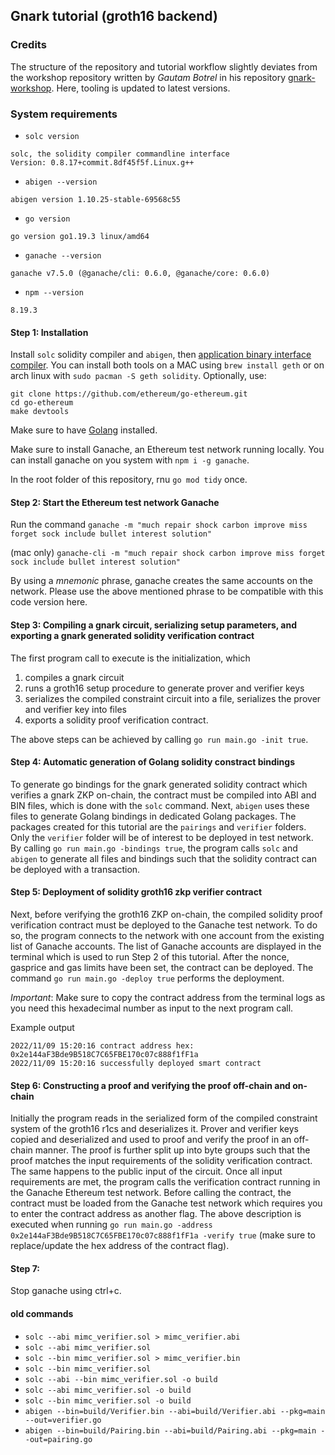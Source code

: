 ## Gnark tutorial (groth16 backend)

### Credits
The structure of the repository and tutorial workflow slightly deviates from the workshop repository written by *Gautam Botrel* in his repository [gnark-workshop](https://github.com/gbotrel/gnark-workshop). Here, tooling is updated to latest versions.

### System requirements
- `solc version`
```
solc, the solidity compiler commandline interface
Version: 0.8.17+commit.8df45f5f.Linux.g++
```
- `abigen --version`
```
abigen version 1.10.25-stable-69568c55
```
- `go version`
```
go version go1.19.3 linux/amd64
```
- `ganache --version`
```
ganache v7.5.0 (@ganache/cli: 0.6.0, @ganache/core: 0.6.0)
```
- `npm --version`
```
8.19.3
```

#### Step 1: Installation

Install `solc` solidity compiler and `abigen`, then [application binary interface compiler](https://geth.ethereum.org/docs/dapp/abigen). You can install both tools on a MAC using `brew install geth` or on arch linux with `sudo pacman -S geth solidity`. Optionally, use:
```
git clone https://github.com/ethereum/go-ethereum.git
cd go-ethereum
make devtools
```

Make sure to have [Golang](https://go.dev/doc/install) installed.

Make sure to install Ganache, an Ethereum test network running locally. You can install ganache on you system with `npm i -g ganache`.

In the root folder of this repository, rnu `go mod tidy` once.

#### Step 2: Start the Ethereum test network Ganache

Run the command `ganache -m "much repair shock carbon improve miss forget sock include bullet interest solution"`

(mac only) `ganache-cli -m "much repair shock carbon improve miss forget sock include bullet interest solution"`

By using a *mnemonic* phrase, ganache creates the same accounts on the network. Please use the above mentioned phrase to be compatible with this code version here.

#### Step 3: Compiling a gnark circuit, serializing setup parameters, and exporting a gnark generated solidity verification contract

The first program call to execute is the initialization, which
1. compiles a gnark circuit
2. runs a groth16 setup procedure to generate prover and verifier keys
3. serializes the compiled constraint circuit into a file, serializes the prover and verifier key into files
4. exports a solidity proof verification contract.

The above steps can be achieved by calling `go run main.go -init true`.

#### Step 4: Automatic generation of Golang solidity constract bindings

To generate go bindings for the gnark generated solidity contract which verifies a gnark ZKP on-chain, the contract must be compiled into ABI and BIN files, which is done with the `solc` command. Next, `abigen` uses these files to generate Golang bindings in dedicated Golang packages. The packages created for this tutorial are the `pairings` and `verifier` folders. Only the `verifier` folder will be of interest to be deployed in test network.
By calling `go run main.go -bindings true`, the program calls `solc` and `abigen` to generate all files and bindings such that the solidity contract can be deployed with a transaction.

#### Step 5: Deployment of solidity groth16 zkp verifier contract

Next, before verifying the groth16 ZKP on-chain, the compiled solidity proof verification contract must be deployed to the Ganache test network. To do so, the program connects to the network with one account from the existing list of Ganache accounts. The list of Ganache accounts are displayed in the terminal which is used to run Step 2 of this tutorial. After the nonce, gasprice and gas limits have been set, the contract can be deployed. The command `go run main.go -deploy true` performs the deployment.

*Important*: Make sure to copy the contract address from the terminal logs as you need this hexadecimal number as input to the next program call.

Example output
```
2022/11/09 15:20:16 contract address hex: 0x2e144aF3Bde9B518C7C65FBE170c07c888f1fF1a
2022/11/09 15:20:16 successfully deployed smart contract
```

#### Step 6: Constructing a proof and verifying the proof off-chain and on-chain

Initially the program reads in the serialized form of the compiled constraint system of the groth16 r1cs and deserializes it. Prover and verifier keys copied and deserialized and used to proof and verify the proof in an off-chain manner. The proof is further split up into byte groups such that the proof matches the input requirements of the solidity verification contract. The same happens to the public input of the circuit. Once all input requirements are met, the program calls the verification contract running in the Ganache Ethereum test network. Before calling the contract, the contract must be loaded from the Ganache test network which requires you to enter the contract address as another flag.
The above description is executed when running `go run main.go -address 0x2e144aF3Bde9B518C7C65FBE170c07c888f1fF1a -verify true` (make sure to replace/update the hex address of the contract flag).

#### Step 7:

Stop ganache using ctrl+c.


#### old commands
- `solc --abi mimc_verifier.sol > mimc_verifier.abi`
- `solc --abi mimc_verifier.sol`
- `solc --bin mimc_verifier.sol > mimc_verifier.bin`
- `solc --bin mimc_verifier.sol`
- `solc --abi --bin mimc_verifier.sol -o build`
- `solc --abi mimc_verifier.sol -o build`
- `solc --bin mimc_verifier.sol -o build`
- `abigen --bin=build/Verifier.bin --abi=build/Verifier.abi --pkg=main --out=verifier.go`
- `abigen --bin=build/Pairing.bin --abi=build/Pairing.abi --pkg=main --out=pairing.go`

